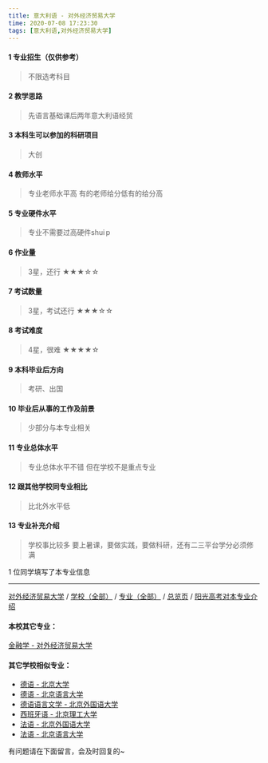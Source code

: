 ```yaml
---
title: 意大利语 - 对外经济贸易大学
time: 2020-07-08 17:23:30
tags: [意大利语,对外经济贸易大学]
---
```

#### 1 专业招生（仅供参考）  
> 不限选考科目 


#### 2 教学思路
> 先语言基础课后两年意大利语经贸


#### 3 本科生可以参加的科研项目
>  大创


#### 4 教师水平
> 专业老师水平高 有的老师给分低有的给分高


#### 5 专业硬件水平
> 专业不需要过高硬件shui p


#### 6 作业量
> 3星，还行
★★★☆☆


#### 7 考试数量
> 3星，考试还行
★★★☆☆


#### 8 考试难度
> 4星，很难
★★★★☆


#### 9 本科毕业后方向
> 考研、出国


#### 10 毕业后从事的工作及前景
> 少部分与本专业相关


#### 11 专业总体水平
> 专业总体水平不错 但在学校不是重点专业


#### 12 跟其他学校同专业相比
> 比北外水平低


#### 13 专业补充介绍
> 学校事比较多 要上暑课，要做实践，要做科研，还有二三平台学分必须修满

1 位同学填写了本专业信息
***
[对外经济贸易大学](https://univgo.github.io/2020/07/08/对外经济贸易大学) / [学校（全部）](https://univgo.github.io/2020/07/08/3efa6bcca419) / [专业（全部）](https://univgo.github.io/2020/07/08/2d4c6d3552c2) / [总览页](https://univgo.github.io/2020/07/08/445daeb4fa00) / [阳光高考对本专业介绍](http://gaokao.chsi.com.cn/sch/zyk/view.do?schId=73394634&specId=73383571)
#### 本校其它专业：
[金融学 - 对外经济贸易大学](https://univgo.github.io/2020/07/08/bc445a9150dc)

#### 其它学校相似专业：
- [德语 - 北京大学](https://univgo.github.io/2020/07/08/8156427c0203)
- [德语 - 北京语言大学](https://univgo.github.io/2020/07/08/64a1801b0d5a)
- [德语语言文学 - 北京外国语大学](https://univgo.github.io/2020/07/08/fe641906d789)
- [西班牙语 - 北京理工大学](https://univgo.github.io/2020/07/08/e0901a0de766)
- [法语 - 北京外国语大学](https://univgo.github.io/2020/07/08/e666d920c112)
- [法语 - 北京语言大学](https://univgo.github.io/2020/07/08/1ca0158bb953)


有问题请在下面留言，会及时回复的~
